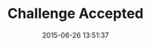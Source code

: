 ---
layout: post
title:  "Challenge Accepted"
date:   2015-06-26 13:51:37
categories: release
image: self-five.gif
---
